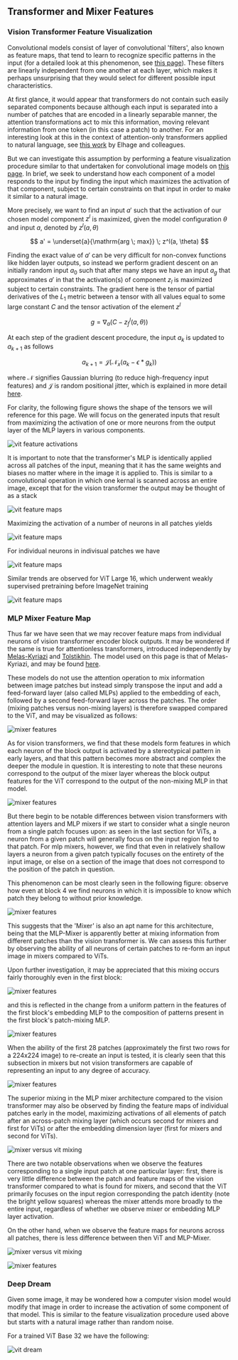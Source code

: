 ## Transformer and Mixer Features

### Vision Transformer Feature Visualization

Convolutional models consist of layer of convolutional 'filters', also known as feature maps, that tend to learn to recognize specific patterns in the input (for a detailed look at this phenomenon, see [this page](https://blbadger.github.io/feature-visualization.html)).  These filters are linearly independent from one another at each layer, which makes it perhaps unsurprising that they would select for different possible input characteristics.

At first glance, it would appear that transformers do not contain such easily separated components because although each input is separated into a number of patches that are encoded in a linearly separable manner, the attention transformations act to mix this information, moving relevant information from one token (in this case a patch) to another.  For an interesting look at this in the context of attention-only transformers applied to natural language, see [this work](https://transformer-circuits.pub/2021/framework/index.html) by Elhage and colleagues.  

But we can investigate this assumption by performing a feature visualization procedure similar to that undertaken for convolutional image models on [this page](https://blbadger.github.io/feature-visualization.html).  In brief, we seek to understand how each component of a model responds to the input by finding the input which maximizes the activation of that component, subject to certain constraints on that input in order to make it similar to a natural image.

More precisely, we want to find an input $a'$ such that the activation of our chosen model component $z^l$ is maximized, given the model configuration $\theta$ and input $a$, denoted by $z^l(a, \theta)$ 

$$
a' = \underset{a}{\mathrm{arg \; max}} \; z^l(a, \theta)
$$

Finding the exact value of $a'$ can be very difficult for non-convex functions like hidden layer outputs, so instead we perform gradient descent on an initially random input $a_0$ such that after many steps we have an input $a_g$ that approximates $a'$ in that the activation(s) of component $z_l$ is maximized subject to certain constraints. The gradient here is the tensor of partial derivatives of the $L_1$ metric between a tensor with all values equal to some large constant $C$ and the tensor activation of the element $z^l$

$$
g = \nabla_a (C - z^l_f(a, \theta))
$$

At each step of the gradient descent procedure, the input $a_k$ is updated to $a_{k+1}$ as follows

$$
a_{k+1} = \mathscr J \left( \mathcal N_x(a_k - \epsilon * g_k) \right)
$$

where $\mathcal N$ signifies Gaussian blurring  (to reduce high-frequency input features) and $\mathscr J$ is random positional jitter, which is explained in more detail [here](https://blbadger.github.io/input-generation.html#jitter-using-cropped-octaves).  

For clarity, the following figure shows the shape of the tensors we will reference for this page.  We will focus on the generated inputs that result from maximizing the activation of one or more neurons from the output layer of the MLP layers in various components.  

![vit feature activations]({{https://blbadger.github.io}}/deep-learning/transformer_activation_explained.png)

It is important to note that the transformer's MLP is identically applied across all patches of the input, meaning that it has the same weights and biases no matter where in the image it is applied to.  This is similar to a convolutional operation in which one kernal is scanned across an entire image, except that for the vision transformer the output may be thought of as a stack

![vit feature maps]({{https://blbadger.github.io}}/deep-learning/vit_b_32_feature_map.png)

Maximizing the activation of a number of neurons in all patches yields

![vit feature maps]({{https://blbadger.github.io}}/deep-learning/vit_b_32_features_combined.png)

For individual neurons in indivisual patches we have

![vit feature maps]({{https://blbadger.github.io}}/deep-learning/vit_b_32_single_feature.png)

Similar trends are observed for ViT Large 16, which underwent weakly supervised pretraining before ImageNet training

![vit feature maps]({{https://blbadger.github.io}}/deep-learning/vitl16_4_1_16_feature_maps.png)

### MLP Mixer Feature Map

Thus far we have seen that we may recover feature maps from individual neurons of vision transformer encoder block outputs. It may be wondered if the same is true for attentionless transformers, introduced independently by [Melas-Kyriazi](https://arxiv.org/abs/2105.02723) and [Tolstikhin](https://arxiv.org/abs/2105.01601).  The model used on this page is that of Melas-Kyriazi, and may be found [here](https://github.com/lukemelas/do-you-even-need-attention).  

These models do not use the attention operation to mix information between image patches but instead simply transpose the input and add a feed-forward layer (also called MLPs) applied to the embedding of each, followed by a second feed-forward layer across the patches. The order (mixing patches versus non-mixing layers) is therefore swapped compared to the ViT, and may be visualized as follows:

![mixer features]({{https://blbadger.github.io}}/deep-learning/ffonly_activation_explained.png)

As for vision transformers, we find that these models form features in which each neuron of the block output is activated by a stereotypical pattern in early layers, and that this pattern becomes more abstract and complex the deeper the module in question.  It is interesting to note that these neurons correspond to the output of the mixer layer whereas the block output features for the ViT correspond to the output of the non-mixing MLP in that model.

![mixer features]({{https://blbadger.github.io}}/deep-learning/mixer_feature_map.png)

But there begin to be notable differences between vision transformers with attention layers and MLP mixers if we start to consider what a single neuron from a single patch focuses upon: as seen in the last section for ViTs, a neuron from a given patch will generally focus on the input region fed to that patch.  For mlp mixers, however, we find that even in relatively shallow layers a neuron from a given patch typically focuses on the entirety of the input image, or else on a section of the image that does not correspond to the position of the patch in question.

This phenomenon can be most clearly seen in the following figure: observe how even at block 4 we find neurons in which it is impossible to know which patch they belong to without prior knowledge.

![mixer features]({{https://blbadger.github.io}}/deep-learning/mixer_individual_features.png)

This suggests that the 'Mixer' is also an apt name for this architecture, being that the MLP-Mixer is apparently better at mixing information from different patches than the vision transformer is.  We can assess this further by observing the ability of all neurons of certain patches to re-form an input image in mixers compared to ViTs. 

Upon further investigation, it may be appreciated that this mixing occurs fairly thoroughly even in the first block: 

![mixer features]({{https://blbadger.github.io}}/deep-learning/embedding_vs_patch_mixer.png)

and this is reflected in the change from a uniform pattern in the features of the first block's embedding MLP to the composition of patterns present in the first block's patch-mixing MLP.

![mixer features]({{https://blbadger.github.io}}/deep-learning/mixer_sublayer.png)

When the ability of the first 28 patches (approximately the first two rows for a 224x224 image) to re-create an input is tested, it is clearly seen that this subsection in mixers but not vision transformers are capable of representing an input to any degree of accuracy.

![mixer features]({{https://blbadger.github.io}}/deep-learning/mixer_vs_vit.png)

The superior mixing in the MLP mixer architecture compared to the vision transformer may also be observed by finding the feature maps of individual patches early in the model, maximizing activations of all elements of patch after an across-patch mixing layer (which occurs second for mixers and first for ViTs) or after the embedding dimension layer (first for mixers and second for ViTs).

![mixer versus vit mixing]({{https://blbadger.github.io}}/deep-learning/vit_vs_mixer_dissected.png)

There are two notable observations when we observe the features corresponding to a single input patch at one particular layer: first, there is very little difference between the patch and feature maps of the vision transformer compared to what is found for mixers, and second that the ViT primarily focuses on the input region corresponding the patch identity (note the bright yellow squares) whereas the mixer attends more broadly to the entire input, regardless of whether we observe mixer or embedding MLP layer activation.

On the other hand, when we observe the feature maps for neurons across all patches, there is less difference between then ViT and MLP-Mixer.  

![mixer versus vit mixing]({{https://blbadger.github.io}}/deep-learning/mlp_mixer_more_sublayers.png)

![mixer features]({{https://blbadger.github.io}}/deep-learning/vit_more_sublayers.png)

### Deep Dream

Given some image, it may be wondered how a computer vision model would modify that image in order to increase the activation of some component of that model.  This is similar to the feature visualization procedure used above but starts with a natural image rather than random noise.

For a trained ViT Base 32 we have the following:

![vit dream]({{https://blbadger.github.io}}/deep-learning/vit_b_32_dream.png)


